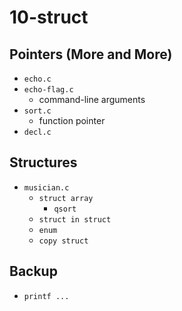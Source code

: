 # 10-struct

## Pointers (More and More) 
- `echo.c`
- `echo-flag.c`
  - command-line arguments
- `sort.c`
  - function pointer
- `decl.c` 

## Structures
- `musician.c`
  - `struct array`
    - `qsort`
  - `struct in struct`
  - `enum`
  - `copy struct`

## Backup
- `printf ...`